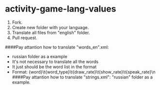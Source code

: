 # activity-game-lang-values
 1. Fork.
 2. Create new folder with your language.
 3. Translate all files from "english" folder. 
 4. Pull request.

####Pay attantion how to translate "words_en".xml:
* russian folder as a example 
* It's not necessary to translate all the words
* It just should be the word list in the format
* Format: {word}\t{word_type}\t{draw_rate}\t{show_rate}\t{speak_rate}\n
####Pay attantion how to translate "strings.xml": "russian" folder as a example.

